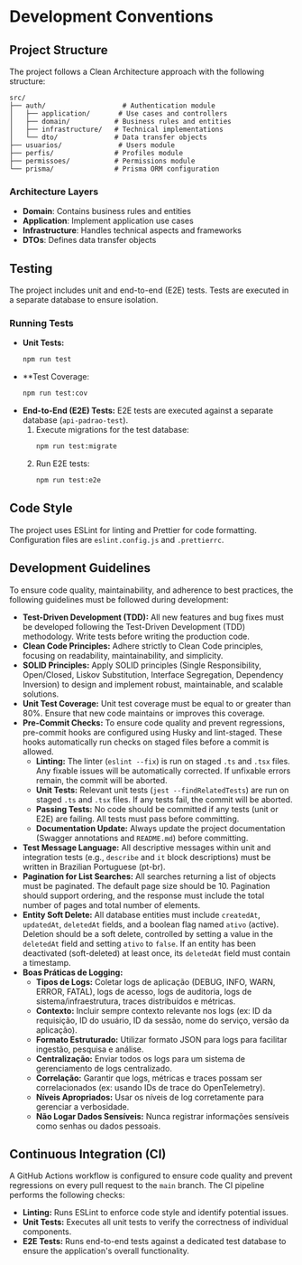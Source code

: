 # Development Conventions

## Project Structure

The project follows a Clean Architecture approach with the following structure:

```
src/
├── auth/                   # Authentication module
│   ├── application/       # Use cases and controllers
│   ├── domain/           # Business rules and entities
│   ├── infrastructure/   # Technical implementations
│   └── dto/              # Data transfer objects
├── usuarios/              # Users module
├── perfis/               # Profiles module
├── permissoes/           # Permissions module
└── prisma/               # Prisma ORM configuration
```

### Architecture Layers

*   **Domain**: Contains business rules and entities
*   **Application**: Implement application use cases
*   **Infrastructure**: Handles technical aspects and frameworks
*   **DTOs**: Defines data transfer objects

## Testing

The project includes unit and end-to-end (E2E) tests. Tests are executed in a separate database to ensure isolation.

### Running Tests

*   **Unit Tests:**
    ```bash
    npm run test
    ```
*   **Test Coverage:
    ```bash
    npm run test:cov
    ```
*   **End-to-End (E2E) Tests:**
    E2E tests are executed against a separate database (`api-padrao-test`).
    1.  Execute migrations for the test database:
        ```bash
        npm run test:migrate
        ```
    2.  Run E2E tests:
        ```bash
        npm run test:e2e
        ```

## Code Style

The project uses ESLint for linting and Prettier for code formatting. Configuration files are `eslint.config.js` and `.prettierrc`.

## Development Guidelines

To ensure code quality, maintainability, and adherence to best practices, the following guidelines must be followed during development:

*   **Test-Driven Development (TDD):** All new features and bug fixes must be developed following the Test-Driven Development (TDD) methodology. Write tests before writing the production code.
*   **Clean Code Principles:** Adhere strictly to Clean Code principles, focusing on readability, maintainability, and simplicity.
*   **SOLID Principles:** Apply SOLID principles (Single Responsibility, Open/Closed, Liskov Substitution, Interface Segregation, Dependency Inversion) to design and implement robust, maintainable, and scalable solutions.
*   **Unit Test Coverage:** Unit test coverage must be equal to or greater than 80%. Ensure that new code maintains or improves this coverage.
*   **Pre-Commit Checks:**
    To ensure code quality and prevent regressions, pre-commit hooks are configured using Husky and lint-staged. These hooks automatically run checks on staged files before a commit is allowed.
    *   **Linting:** The linter (`eslint --fix`) is run on staged `.ts` and `.tsx` files. Any fixable issues will be automatically corrected. If unfixable errors remain, the commit will be aborted.
    *   **Unit Tests:** Relevant unit tests (`jest --findRelatedTests`) are run on staged `.ts` and `.tsx` files. If any tests fail, the commit will be aborted.
    *   **Passing Tests:** No code should be committed if any tests (unit or E2E) are failing. All tests must pass before committing.
    *   **Documentation Update:** Always update the project documentation (Swagger annotations and `README.md`) before committing.
*   **Test Message Language:** All descriptive messages within unit and integration tests (e.g., `describe` and `it` block descriptions) must be written in Brazilian Portuguese (pt-br).
*   **Pagination for List Searches:** All searches returning a list of objects must be paginated. The default page size should be 10. Pagination should support ordering, and the response must include the total number of pages and total number of elements.
*   **Entity Soft Delete:** All database entities must include `createdAt`, `updatedAt`, `deletedAt` fields, and a boolean flag named `ativo` (active). Deletion should be a soft delete, controlled by setting a value in the `deletedAt` field and setting `ativo` to `false`. If an entity has been deactivated (soft-deleted) at least once, its `deletedAt` field must contain a timestamp.
*   **Boas Práticas de Logging:**
    *   **Tipos de Logs:** Coletar logs de aplicação (DEBUG, INFO, WARN, ERROR, FATAL), logs de acesso, logs de auditoria, logs de sistema/infraestrutura, traces distribuídos e métricas.
    *   **Contexto:** Incluir sempre contexto relevante nos logs (ex: ID da requisição, ID do usuário, ID da sessão, nome do serviço, versão da aplicação).
    *   **Formato Estruturado:** Utilizar formato JSON para logs para facilitar ingestão, pesquisa e análise.
    *   **Centralização:** Enviar todos os logs para um sistema de gerenciamento de logs centralizado.
    *   **Correlação:** Garantir que logs, métricas e traces possam ser correlacionados (ex: usando IDs de trace do OpenTelemetry).
    *   **Níveis Apropriados:** Usar os níveis de log corretamente para gerenciar a verbosidade.
    *   **Não Logar Dados Sensíveis:** Nunca registrar informações sensíveis como senhas ou dados pessoais.

## Continuous Integration (CI)

A GitHub Actions workflow is configured to ensure code quality and prevent regressions on every pull request to the `main` branch. The CI pipeline performs the following checks:

*   **Linting:** Runs ESLint to enforce code style and identify potential issues.
*   **Unit Tests:** Executes all unit tests to verify the correctness of individual components.
*   **E2E Tests:** Runs end-to-end tests against a dedicated test database to ensure the application's overall functionality.
